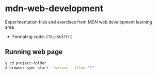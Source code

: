 # mdn-web-development
Experimentation files and exercises from MDN web development learning area

- Formating code: `CTRL+SHIFT+I`


## Running web page
```bash
$ cd project-folder
$ browser-sync start --server --files "*"
```
